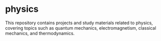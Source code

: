 # physics
This repository contains projects and study materials related to physics, covering topics such as quantum mechanics, electromagnetism, classical mechanics, and thermodynamics.
